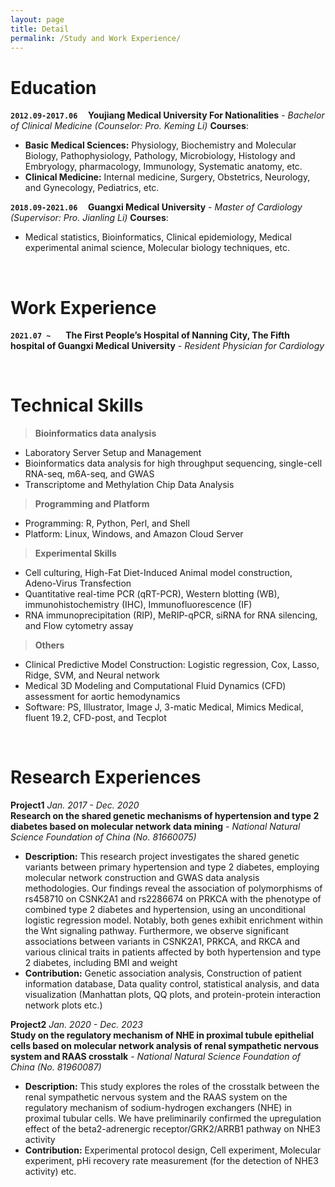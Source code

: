 ```yaml
---
layout: page
title: Detail
permalink: /Study and Work Experience/
---
```

# Education
**`2012.09-2017.06` &nbsp; &nbsp; Youjiang Medical University For Nationalities** - *Bachelor of Clinical Medicine (Counselor: Pro. Keming Li)*
**Courses**:
- **Basic Medical Sciences:**   Physiology, Biochemistry and Molecular Biology, Pathophysiology, Pathology, Microbiology, Histology and Embryology, pharmacology, Immunology, Systematic anatomy, etc.
- **Clinical Medicine:** Internal medicine, Surgery, Obstetrics, Neurology, and Gynecology, Pediatrics, etc.

**`2018.09-2021.06` &nbsp; &nbsp; Guangxi Medical University** - *Master of Cardiology (Supervisor: Pro. Jianling Li)*
**Courses**:
-	Medical statistics, Bioinformatics, Clinical epidemiology, Medical experimental animal science, Molecular biology techniques, etc.

&nbsp;
# Work Experience
**`2021.07 ~ ` &nbsp; &nbsp; The First People’s Hospital of Nanning City, The Fifth hospital of Guangxi Medical University** - *Resident Physician for Cardiology*

&nbsp;
# Technical Skills
>**Bioinformatics data analysis**
- Laboratory Server Setup and Management
- Bioinformatics data analysis for high throughput sequencing, single-cell RNA-seq, m6A-seq, and GWAS
- Transcriptome and Methylation Chip Data Analysis

>**Programming and Platform**
- Programming: R, Python, Perl, and Shell
- Platform: Linux, Windows, and Amazon Cloud Server

>**Experimental Skills**
- Cell culturing, High-Fat Diet-Induced Animal model construction, Adeno-Virus Transfection
- Quantitative real-time PCR (qRT-PCR), Western blotting (WB), immunohistochemistry (IHC), Immunofluorescence
(IF)
- RNA immunoprecipitation (RIP), MeRIP-qPCR, siRNA for RNA silencing, and Flow cytometry assay

>**Others**
- Clinical Predictive Model Construction: Logistic regression, Cox, Lasso, Ridge, SVM, and Neural network
- Medical 3D Modeling and Computational Fluid Dynamics (CFD) assessment for aortic hemodynamics
- Software: PS, Illustrator, Image J, 3-matic Medical, Mimics Medical, fluent 19.2, CFD-post, and Tecplot

&nbsp;
# Research Experiences
**Project1** *Jan. 2017 - Dec. 2020*  
**Research on the shared genetic mechanisms of hypertension and type 2 diabetes based on molecular network data mining** - *National Natural Science Foundation of China (No. 81660075)*
- **Description:** This research project investigates the shared genetic variants between primary hypertension and type 2 diabetes, employing molecular network construction and GWAS data analysis methodologies. Our findings reveal the association of polymorphisms of rs458710 on CSNK2A1 and rs2286674 on PRKCA with the phenotype of combined type 2 diabetes and hypertension, using an unconditional logistic regression model. Notably, both genes exhibit enrichment within the Wnt signaling pathway. Furthermore, we observe significant associations between variants in CSNK2A1, PRKCA, and RKCA and various clinical traits in patients affected by both hypertension and type 2 diabetes, including BMI and weight
- **Contribution:** Genetic association analysis, Construction of patient information database, Data quality control, statistical analysis, and data visualization (Manhattan plots, QQ plots, and protein-protein interaction network plots etc.)

**Project2** *Jan. 2020 - Dec. 2023*  
**Study on the regulatory mechanism of NHE in proximal tubule epithelial cells based on molecular network analysis of renal sympathetic nervous system and RAAS crosstalk** - *National Natural Science Foundation of
China (No. 81960087)*  
- **Description:** This study explores the roles of the crosstalk between the renal sympathetic nervous system and the
RAAS system on the regulatory mechanism of sodium-hydrogen exchangers (NHE) in proximal tubular cells. We
have preliminarily confirmed the upregulation effect of the beta2-adrenergic receptor/GRK2/ARRB1 pathway on
NHE3 activity
- **Contribution:** Experimental protocol design, Cell experiment, Molecular experiment, pHi recovery rate measurement
(for the detection of NHE3 activity) etc.
